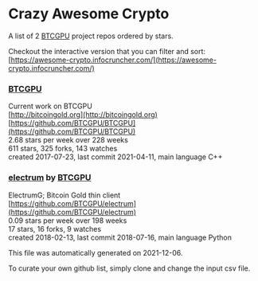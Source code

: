 # Crazy Awesome Crypto
A list of 2 [BTCGPU](https://github.com/BTCGPU) project repos ordered by stars.  

Checkout the interactive version that you can filter and sort: 
[https://awesome-crypto.infocruncher.com/](https://awesome-crypto.infocruncher.com/)  


### [BTCGPU](https://github.com/BTCGPU/BTCGPU)  
Current work on BTCGPU  
[http://bitcoingold.org](http://bitcoingold.org)  
[https://github.com/BTCGPU/BTCGPU](https://github.com/BTCGPU/BTCGPU)  
2.68 stars per week over 228 weeks  
611 stars, 325 forks, 143 watches  
created 2017-07-23, last commit 2021-04-11, main language C++  


### [electrum](https://github.com/BTCGPU/electrum) by [BTCGPU](https://github.com/BTCGPU)  
ElectrumG; Bitcoin Gold thin client  
[https://github.com/BTCGPU/electrum](https://github.com/BTCGPU/electrum)  
0.09 stars per week over 198 weeks  
17 stars, 16 forks, 9 watches  
created 2018-02-13, last commit 2018-07-16, main language Python  


This file was automatically generated on 2021-12-06.  

To curate your own github list, simply clone and change the input csv file.  
